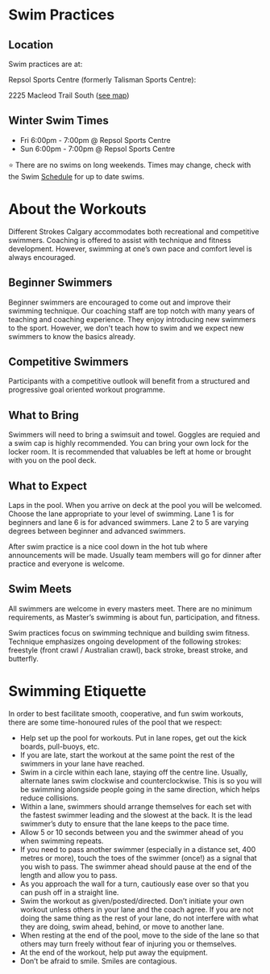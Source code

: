 # Swim Practices

## Location

Swim practices are at:

Repsol Sports Centre (formerly Talisman Sports Centre):

2225 Macleod Trail South ([see map](https://goo.gl/maps/zBu14G8A3LPizUTZ7))

## Winter Swim Times
 - Fri 6:00pm - 7:00pm @ Repsol Sports Centre
 - Sun 6:00pm - 7:00pm @ Repsol Sports Centre

:star: There are no swims on long weekends. Times may change, check with the Swim [Schedule](Schedule) for up to date swims.

# About the Workouts

Different Strokes Calgary accommodates both recreational and competitive swimmers. Coaching is offered to assist with technique and fitness development. However, swimming at one’s own pace and comfort level is always encouraged.

## Beginner Swimmers

Beginner swimmers are encouraged to come out and improve their swimming technique. Our coaching staff are top notch with many years of teaching and coaching experience. They enjoy introducing new swimmers to the sport. However, we don't teach how to swim and we expect new swimmers to know the basics already.

## Competitive Swimmers

Participants with a competitive outlook will benefit from a structured and progressive goal oriented workout programme.

## What to Bring

Swimmers will need to bring a swimsuit and towel. Goggles are requied and a swim cap is highly recommended. You can bring your own lock for the locker room. It is recommended that valuables be left at home or brought with you on the pool deck.

## What to Expect

Laps in the pool. When you arrive on deck at the pool you will be welcomed. Choose the lane appropriate to your level of swimming. Lane 1 is for beginners and lane 6 is for advanced swimmers. Lane 2 to 5 are varying degrees between beginner and advanced swimmers.

After swim practice is a nice cool down in the hot tub where announcements will be made. Usually team members will go for dinner after practice and everyone is welcome.

## Swim Meets

All swimmers are welcome in every masters meet. There are no minimum requirements, as Master’s swimming is about fun, participation, and fitness.

Swim practices focus on swimming technique and building swim fitness. Technique emphasizes ongoing development of the following strokes: freestyle (front crawl / Australian crawl), back stroke, breast stroke, and butterfly.

# Swimming Etiquette

In order to best facilitate smooth, cooperative, and fun swim workouts, there are some time-honoured rules of the pool that we respect:

- Help set up the pool for workouts. Put in lane ropes, get out the kick boards, pull-buoys, etc.
- If you are late, start the workout at the same point the rest of the swimmers in your lane have reached.
- Swim in a circle within each lane, staying off the centre line. Usually, alternate lanes swim clockwise and counterclockwise. This is so you will be swimming alongside people going in the same direction, which helps reduce collisions.
- Within a lane, swimmers should arrange themselves for each set with the fastest swimmer leading and the slowest at the back. It is the lead swimmer’s duty to ensure that the lane keeps to the pace time.
- Allow 5 or 10 seconds between you and the swimmer ahead of you when swimming repeats.
- If you need to pass another swimmer (especially in a distance set, 400 metres or more), touch the toes of the swimmer (once!) as a signal that you wish to pass. The swimmer ahead should pause at the end of the length and allow you to pass.
- As you approach the wall for a turn, cautiously ease over so that you can push off in a straight line.
- Swim the workout as given/posted/directed. Don’t initiate your own workout unless others in your lane and the coach agree. If you are not doing the same thing as the rest of your lane, do not interfere with what they are doing, swim ahead, behind, or move to another lane.
- When resting at the end of the pool, move to the side of the lane so that others may turn freely without fear of injuring you or themselves.
- At the end of the workout, help put away the equipment.
- Don’t be afraid to smile. Smiles are contagious.
